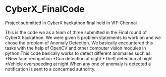 # CyberX_FinalCode
Project submitted in CyberX hackathon final held in VIT-Chennai


This is the code we as a team of three submitted in the Final round of CyberX hackathon. We were given 5 problem statements to work on and we chose the problem of Anomaly Detection. We basically encountered this tasks with the help of OpenCV and other computer vision modules in python.This code basically works to detect different anomalies such as:
*New face recognition
*Gun detection at night
*Theft detection at night
*Vehicle overspeeding at night
When any one of anomaly is detected a notification is sent to a concerned authority.
